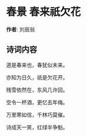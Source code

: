 # 春景 春来祇欠花

**作者**: 刘辰翁

## 诗词内容

道是春来也，春犹似未来。

亦知为日久，祇是欠花开。

残雪依然在，东风几许回。

空令一杯酒，更忆去年梅。

万里寒如信，千林巧莫催。

诗成天一笑，红绿半争魁。

